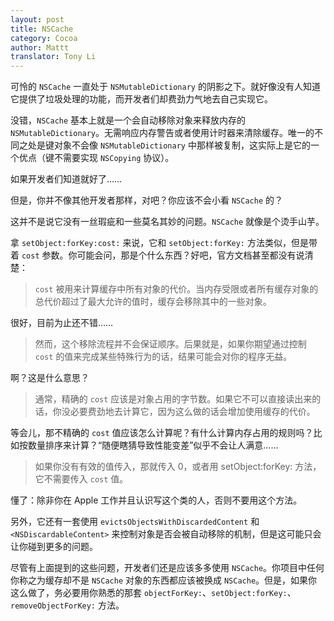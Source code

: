 ```yaml
---
layout: post
title: NSCache
category: Cocoa
author: Mattt
translator: Tony Li
---
```


可怜的 `NSCache` 一直处于 `NSMutableDictionary` 的阴影之下。就好像没有人知道它提供了垃圾处理的功能，而开发者们却费劲力气地去自己实现它。

没错，`NSCache` 基本上就是一个会自动移除对象来释放内存的 `NSMutableDictionary`。无需响应内存警告或者使用计时器来清除缓存。唯一的不同之处是键对象不会像 `NSMutableDictionary` 中那样被复制，这实际上是它的一个优点（键不需要实现 `NSCopying` 协议）。

如果开发者们知道就好了……

但是，你并不像其他开发者那样，对吧？你应该不会小看 `NSCache` 的？

这并不是说它没有一丝瑕疵和一些莫名其妙的问题。`NSCache` 就像是个烫手山芋。

拿 `setObject:forKey:cost:` 来说，它和 `setObject:forKey:` 方法类似，但是带着 `cost` 参数。你可能会问，那是个什么东西？好吧，官方文档甚至都没有说清楚：

> `cost` 被用来计算缓存中所有对象的代价。当内存受限或者所有缓存对象的总代价超过了最大允许的值时，缓存会移除其中的一些对象。

很好，目前为止还不错……

> 然而，这个移除流程并不会保证顺序。后果就是，如果你期望通过控制 `cost` 的值来完成某些特殊行为的话，结果可能会对你的程序无益。

啊？这是什么意思？

> 通常，精确的 `cost` 应该是对象占用的字节数。如果它不可以直接读出来的话，你没必要费劲地去计算它，因为这么做的话会增加使用缓存的代价。

等会儿，那不精确的 `cost` 值应该怎么计算呢？有什么计算内存占用的规则吗？比如按数量排序来计算？“随便瞎猜导致性能变差”似乎不会让人满意……

> 如果你没有有效的值传入，那就传入 0，或者用 setObject:forKey: 方法，它不需要传入 `cost` 值。

懂了：除非你在 Apple 工作并且认识写这个类的人，否则不要用这个方法。

另外，它还有一套使用 `evictsObjectsWithDiscardedContent` 和 `<NSDiscardableContent>` 来控制对象是否会被自动移除的机制，但是这可能只会让你碰到更多的问题。

尽管有上面提到的这些问题，开发者们还是应该多多使用 `NSCache`。你项目中任何你称之为缓存却不是 `NSCache` 对象的东西都应该被换成 `NSCache`。但是，如果你这么做了，务必要用你熟悉的那套 `objectForKey:`、`setObject:forKey:`、`removeObjectForKey:` 方法。
